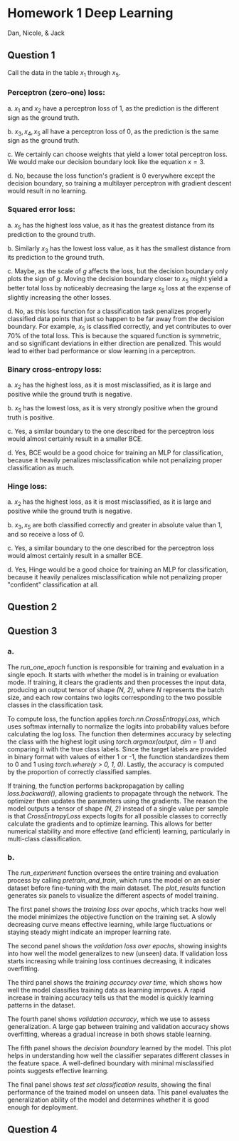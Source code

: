 # Homework 1 Deep Learning
Dan, Nicole, & Jack

## Question 1

Call the data in the table $x_1$ through $x_5$.

### Perceptron (zero-one) loss:
a. $x_1$ and $x_2$ have a perceptron loss of $1$, as the prediction is the different sign as the ground truth.

b. $x_3, x_4, x_5$ all have a perceptron loss of $0$, as the prediction is the same sign as the ground truth.

c. We certainly can choose weights that yield a lower total perceptron loss. We would make our decision boundary look like the equation $x=3$.

d. No, because the loss function's gradient is $0$ everywhere except the decision boundary, so training a multilayer perceptron with gradient descent would result in no learning.

### Squared error loss:
a. $x_5$ has the highest loss value, as it has the greatest distance from its prediction to the ground truth.

b. Similarly $x_3$ has the lowest loss value, as it has the smallest distance from its prediction to the ground truth. 

c. Maybe, as the scale of $g$ affects the loss, but the decision boundary only plots the sign of $g$. Moving the decision boundary closer to $x_5$ might yield a better total loss by noticeably decreasing the large $x_5$ loss at the expense of slightly increasing the other losses. 

d. No, as this loss function for a classification task penalizes properly classified data points that just so happen to be far away from the decision boundary. For example, $x_5$ is classified correctly, and yet contributes to over 70% of the total loss. This is because the squared function is symmetric, and so significant deviations in either direction are penalized. This would lead to either bad performance or slow learning in a perceptron.

### Binary cross-entropy loss:
a. $x_2$ has the highest loss, as it is most misclassified, as it is large and positive while the ground truth is negative.

b. $x_5$ has the lowest loss, as it is very strongly positive when the ground truth is positive.

c. Yes, a similar boundary to the one described for the perceptron loss would almost certainly result in a smaller BCE.

d. Yes, BCE would be a good choice for training an MLP for classification, because it heavily penalizes misclassification while not penalizing proper classification as much.

### Hinge loss:
a. $x_2$ has the highest loss, as it is most misclassified, as it is large and positive while the ground truth is negative.

b. $x_3, x_5$ are both classified correctly and greater in absolute value than $1$, and so receive a loss of $0$.

c. Yes, a similar boundary to the one described for the perceptron loss would almost certainly result in a smaller BCE.

d. Yes, Hinge would be a good choice for training an MLP for classification, because it heavily penalizes misclassification while not penalizing proper "confident" classification at all.

## Question 2



## Question 3
### a. 

The *run_one_epoch* function is responsible for training and evaluation in a single epoch. It starts with whether the model is in training or evaluation mode. If training, it clears the gradients and then processes the input data, producing an output tensor of shape *(N, 2)*, where *N* represents the batch size, and each row contains two logits corresponding to the two possible classes in the classification task. 

To compute loss, the function applies *torch.nn.CrossEntropyLoss*, which uses softmax internally to normalize the logits into probability values before calculating the log loss. The function then determines accuracy by selecting the class with the highest logit using *torch.argmax(output, dim = 1)* and comparing it with the true class labels. Since the target labels are provided in binary format with values of either 1 or -1, the function standardizes them to 0 and 1 using *torch.where(y > 0, 1, 0)*. Lastly, the accuracy is computed by the proportion of correctly classified samples.

If training, the function performs backpropagation by calling *loss.backward()*, allowing gradients to propagate through the network. The optimizer then updates the parameters using the gradients. The reason the model outputs a tensor of shape *(N, 2)* instead of a single value per sample is that *CrossEntropyLoss* expects logits for all possible classes to correctly calculate the gradients and to optimize learning. This allows for better numerical stability and more effective (and efficient) learning, particularly in multi-class classification.

### b. 

The *run_experiment* function oversees the entire training and evaluation process by calling *pretrain_and_train*, which runs the model on an easier dataset before fine-tuning with the main dataset. The *plot_results* function generates six panels to visualize the different aspects of model training. 

The first panel shows the *training loss over epochs*, which tracks how well the model minimizes the objective function on the training set. A slowly decreasing curve means effective learning, while large fluctuations or staying steady might indicate an improper learning rate. 

The second panel shows the *validation loss over epochs*, showing insights into how well the model generalizes to new (unseen) data. If validation loss starts increasing while training loss continues decreasing, it indicates overfitting.

The third panel shows the *training accuracy over time*, which shows how well the model classifies training data as learning imrpoves. A rapid increase in training accuracy tells us that the model is quickly learning patterns in the dataset. 

The fourth panel shows *validation accuracy*, which we use to assess generalization. A large gap between training and validation accuracy shows overfitting, whereas a gradual increase in both shows stable learning.

The fifth panel shows the *decision boundary* learned by the model. This plot helps in understanding how well the classifier separates different classes in the feature space. A well-defined boundary with minimal misclassified points suggests effective learning.

The final panel shows *test set classification results*, showing the final performance of the trained model on unseen data. This panel evaluates the generalization ability of the model and determines whether it is good enough for deployment.

## Question 4


